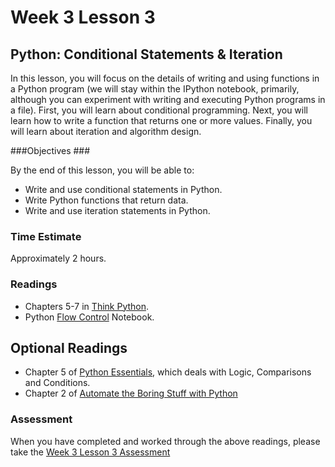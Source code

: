 # Week 3 Lesson 3 #
## Python: Conditional Statements & Iteration ##

In this lesson, you will focus on the details of writing and using
functions in a Python program (we will stay within the IPython notebook,
primarily, although you can experiment with writing and executing Python
programs in a file). First, you will learn about conditional
programming. Next, you will learn how to write a function that returns
one or more values. Finally, you will learn about iteration and
algorithm design. 

###Objectives ###

By the end of this lesson, you will be able to:

- Write and use conditional statements in Python.
- Write Python functions that return data.
- Write and use iteration statements in Python.

### Time Estimate ###

Approximately 2 hours.

### Readings ####

- Chapters 5-7 in [Think Python](http://greenteapress.com/thinkpython2/html/index.html).
- Python [Flow Control](notebooks/flowcontrolpy.ipynb) Notebook.

## Optional Readings ##

- Chapter 5 of [Python Essentials](http://proquest.safaribooksonline.com.proxy2.library.illinois.edu/book/programming/python/9781784390341/python-essentials/ch05_html#X2ludGVybmFsX0h0bWxWaWV3P3htbGlkPTk3ODE3ODQzOTAzNDElMkZjaDA1X2h0bWwmcXVlcnk9Y29uZGl0aW9uYWwlMjBzdGF0ZW1lbnRz), which deals with Logic, Comparisons and Conditions.
- Chapter 2 of [Automate the Boring Stuff with Python](http://proquest.safaribooksonline.com.proxy2.library.illinois.edu/book/programming/python/9781457189906)
 
### Assessment ###

When you have completed and worked through the above readings, please take the [Week 3 Lesson 3 Assessment][la]

[la]: https://learn.illinois.edu/mod/quiz/view.php?id=1682645
